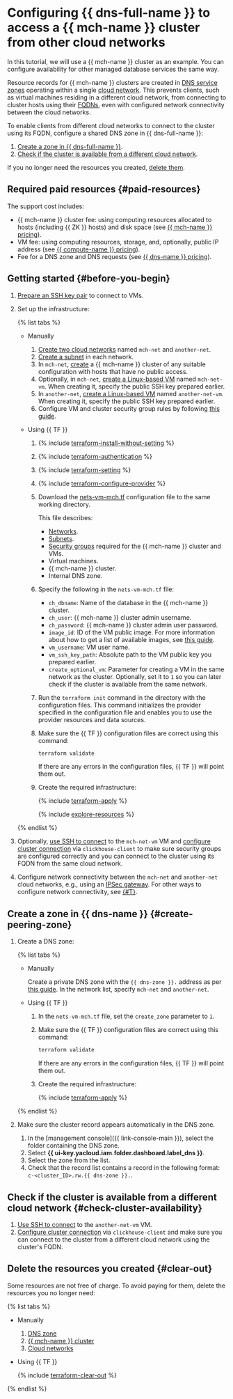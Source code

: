 # Configuring {{ dns-full-name }} to access a {{ mch-name }} cluster from other cloud networks


In this tutorial, we will use a {{ mch-name }} cluster as an example. You can configure availability for other managed database services the same way.

Resource records for {{ mch-name }} clusters are created in [DNS service zones](../../../dns/concepts/dns-zone.md#service-zones) operating within a single [cloud network](../../../vpc/concepts/network.md#network). This prevents clients, such as virtual machines residing in a different cloud network, from connecting to cluster hosts using their [FQDNs](../../../managed-clickhouse/concepts/network.md#hostname), even with configured network connectivity between the cloud networks.

To enable clients from different cloud networks to connect to the cluster using its FQDN, configure a shared DNS zone in {{ dns-full-name }}:

1. [Create a zone in {{ dns-full-name }}](#create-peering-zone).
1. [Check if the cluster is available from a different cloud network](#check-cluster-availability).

If you no longer need the resources you created, [delete them](#clear-out).


## Required paid resources {#paid-resources}

The support cost includes:

* {{ mch-name }} cluster fee: using computing resources allocated to hosts (including {{ ZK }} hosts) and disk space (see [{{ mch-name }} pricing](../../../managed-clickhouse/pricing.md)).
* VM fee: using computing resources, storage, and, optionally, public IP address (see [{{ compute-name }} pricing](../../../compute/pricing.md)).
* Fee for a DNS zone and DNS requests (see [{{ dns-name }} pricing](../../../dns/pricing.md)).


## Getting started {#before-you-begin}

1. [Prepare an SSH key pair](../../../compute/operations/vm-connect/ssh.md#creating-ssh-keys) to connect to VMs.
1. Set up the infrastructure:

    {% list tabs %}

    - Manually

        1. [Create two cloud networks](../../../vpc/operations/network-create.md) named `mch-net` and `another-net`.
        1. [Create a subnet](../../../vpc/operations/subnet-create.md) in each network.
        1. In `mch-net`, [create](../../../managed-clickhouse/operations/cluster-create.md) a {{ mch-name }} cluster of any suitable configuration with hosts that have no public access.
        1. Optionally, in `mch-net`, [create a Linux-based VM](../../../compute/operations/vm-create/create-linux-vm.md) named `mch-net-vm`. When creating it, specify the public SSH key prepared earlier.
        1. In `another-net`, [create a Linux-based VM](../../../compute/operations/vm-create/create-linux-vm.md) named `another-net-vm`. When creating it, specify the public SSH key prepared earlier.
        1. Configure VM and cluster security group rules by following [this guide](../../../managed-clickhouse/operations/connect/index.md#configuring-security-groups).

    - Using {{ TF }}

        1. {% include [terraform-install-without-setting](../../../_includes/mdb/terraform/install-without-setting.md) %}
        1. {% include [terraform-authentication](../../../_includes/mdb/terraform/authentication.md) %}
        1. {% include [terraform-setting](../../../_includes/mdb/terraform/setting.md) %}
        1. {% include [terraform-configure-provider](../../../_includes/mdb/terraform/configure-provider.md) %}

        1. Download the [nets-vm-mch.tf](https://github.com/yandex-cloud-examples/yc-dns-for-managed-clickhouse/blob/main/nets-vm-mch.tf) configuration file to the same working directory.

            This file describes:

            * [Networks](../../../vpc/concepts/network.md#network).
            * [Subnets](../../../vpc/concepts/network.md#subnet).
            * [Security groups](../../../vpc/concepts/security-groups.md) required for the {{ mch-name }} cluster and VMs.
            * Virtual machines.
            * {{ mch-name }} cluster.
            * Internal DNS zone.

        1. Specify the following in the `nets-vm-mch.tf` file:

            * `ch_dbname`: Name of the database in the {{ mch-name }} cluster.
            * `ch_user`: {{ mch-name }} cluster admin username.
            * `ch_password`: {{ mch-name }} cluster admin user password.
            * `image_id`: ID of the VM public image. For more information about how to get a list of available images, see [this guide](../../../compute/operations/images-with-pre-installed-software/get-list.md).
            * `vm_username`: VM user name.
            * `vm_ssh_key_path`: Absolute path to the VM public key you prepared earlier.
            * `create_optional_vm`: Parameter for creating a VM in the same network as the cluster. Optionally, set it to `1` so you can later check if the cluster is available from the same network.

        1. Run the `terraform init` command in the directory with the configuration files. This command initializes the provider specified in the configuration file and enables you to use the provider resources and data sources.
        1. Make sure the {{ TF }} configuration files are correct using this command:

            ```bash
            terraform validate
            ```

            If there are any errors in the configuration files, {{ TF }} will point them out.

        1. Create the required infrastructure:

            {% include [terraform-apply](../../../_includes/mdb/terraform/apply.md) %}

            {% include [explore-resources](../../../_includes/mdb/terraform/explore-resources.md) %}

    {% endlist %}

1. Optionally, [use SSH to connect](../../../compute/operations/vm-connect/ssh.md#vm-connect) to the `mch-net-vm` VM and [configure cluster connection](../../../managed-clickhouse/operations/connect/clients.md) via `clickhouse-client` to make sure security groups are configured correctly and you can connect to the cluster using its FQDN from the same cloud network.
1. Configure network connectivity between the `mch-net` and `another-net` cloud networks, e.g., using an [IPSec gateway](../../../tutorials/routing/ipsec/index.md). For other ways to configure network connectivity, see [{#T}](../../../tutorials/routing/index.md).

## Create a zone in {{ dns-name }} {#create-peering-zone}

1. Create a DNS zone:

    {% list tabs %}

    - Manually

        Create a private DNS zone with the `{{ dns-zone }}.` address as per [this guide](../../../dns/operations/zone-create-private.md). In the network list, specify `mch-net` and `another-net`.

    - Using {{ TF }}

        1. In the `nets-vm-mch.tf` file, set the `create_zone` parameter to `1`.

        1. Make sure the {{ TF }} configuration files are correct using this command:

            ```bash
            terraform validate
            ```

            If there are any errors in the configuration files, {{ TF }} will point them out.

        1. Create the required infrastructure:

            {% include [terraform-apply](../../../_includes/mdb/terraform/apply.md) %}

    {% endlist %}

1. Make sure the cluster record appears automatically in the DNS zone.

    1. In the [management console]({{ link-console-main }}), select the folder containing the DNS zone.
    1. Select **{{ ui-key.yacloud.iam.folder.dashboard.label_dns }}**.
    1. Select the zone from the list.
    1. Check that the record list contains a record in the following format: `c-<cluster_ID>.rw.{{ dns-zone }}.`.

## Check if the cluster is available from a different cloud network {#check-cluster-availability}

1. [Use SSH to connect](../../../compute/operations/vm-connect/ssh.md#vm-connect) to the `another-net-vm` VM.
1. [Configure cluster connection](../../../managed-clickhouse/operations/connect/clients.md) via `clickhouse-client` and make sure you can connect to the cluster from a different cloud network using the cluster's FQDN.

## Delete the resources you created {#clear-out}

Some resources are not free of charge. To avoid paying for them, delete the resources you no longer need:

{% list tabs %}

- Manually

    1. [DNS zone](../../../dns/operations/zone-delete.md)
    1. [{{ mch-name }} cluster](../../../managed-clickhouse/operations/cluster-delete.md)
    1. [Cloud networks](../../../vpc/operations/network-delete.md)

- Using {{ TF }}

    {% include [terraform-clear-out](../../../_includes/mdb/terraform/clear-out.md) %}

{% endlist %}
